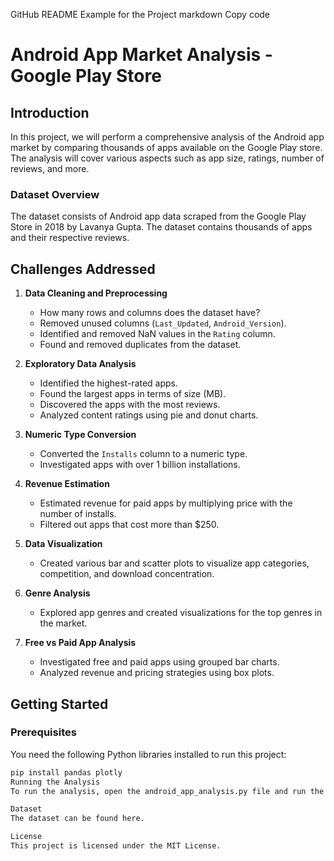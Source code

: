 GitHub README Example for the Project
markdown
Copy code
# Android App Market Analysis - Google Play Store

## Introduction
In this project, we will perform a comprehensive analysis of the Android app market by comparing thousands of apps available on the Google Play store. The analysis will cover various aspects such as app size, ratings, number of reviews, and more.

### Dataset Overview
The dataset consists of Android app data scraped from the Google Play Store in 2018 by Lavanya Gupta. The dataset contains thousands of apps and their respective reviews.

## Challenges Addressed

1. **Data Cleaning and Preprocessing**
    - How many rows and columns does the dataset have?
    - Removed unused columns (`Last_Updated`, `Android_Version`).
    - Identified and removed NaN values in the `Rating` column.
    - Found and removed duplicates from the dataset.

2. **Exploratory Data Analysis**
    - Identified the highest-rated apps.
    - Found the largest apps in terms of size (MB).
    - Discovered the apps with the most reviews.
    - Analyzed content ratings using pie and donut charts.

3. **Numeric Type Conversion**
    - Converted the `Installs` column to a numeric type.
    - Investigated apps with over 1 billion installations.

4. **Revenue Estimation**
    - Estimated revenue for paid apps by multiplying price with the number of installs.
    - Filtered out apps that cost more than $250.

5. **Data Visualization**
    - Created various bar and scatter plots to visualize app categories, competition, and download concentration.

6. **Genre Analysis**
    - Explored app genres and created visualizations for the top genres in the market.
  
7. **Free vs Paid App Analysis**
    - Investigated free and paid apps using grouped bar charts.
    - Analyzed revenue and pricing strategies using box plots.

## Getting Started

### Prerequisites
You need the following Python libraries installed to run this project:
```bash
pip install pandas plotly
Running the Analysis
To run the analysis, open the android_app_analysis.py file and run the script.

Dataset
The dataset can be found here.

License
This project is licensed under the MIT License.